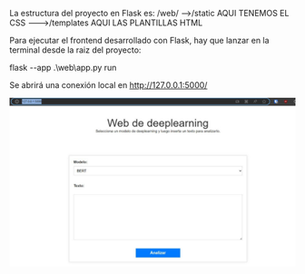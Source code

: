 La estructura del proyecto en Flask es:
/web/
-->/static         AQUI TENEMOS EL CSS
--->/templates     AQUI LAS PLANTILLAS HTML

Para ejecutar el frontend desarrollado con Flask, hay que lanzar en la terminal desde la raiz del proyecto:


flask --app .\web\app.py run

Se abrirá una conexión local en http://127.0.0.1:5000/


<img src="https://github.com/secali/Proyecto_de_Computacion_One/blob/master/photo1704231351.jpeg">
